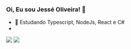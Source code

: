 ### Oi, Eu sou Jessé Oliveira! 👋

<!--
**JesseLD/JesseLD** is a ✨ _special_ ✨ repository because its `README.md` (this file) appears on your GitHub profile.

Here are some ideas to get you started:

- 🔭 I’m currently working on ...
- 🌱 Estudando Typescript, NodeJs, React e C# ...
- 👯 I’m looking to collaborate on ...
- 🤔 I’m looking for help with ...
- 💬 Ask me about ...
- 📫 How to reach me: ...
- 😄 Pronouns: ...
- ⚡ Fun fact: ...
-->

- 🌱 Estudando Typescript, NodeJs, React e C#
-
<div>
  <!--![JesseLD's GitHub stats](https://github-readme-stats.vercel.app/api?username=JesseLD&hide=contribs,prs)-->
  <img src="https://github-readme-stats.vercel.app/api?username=JesseLD&show_icons=true&theme=tokyonight"/>
  <img src="https://github-readme-stats.vercel.app/api/top-langs/?username=JesseLD&langs_count=8))"/>

  
  
<div/>
